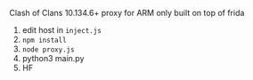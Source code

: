 Clash of Clans 10.134.6+ proxy for ARM only built on top of frida

1) edit host in ``inject.js``
2) ``npm install``
3) ``node proxy.js``
4) python3 main.py
5) HF
